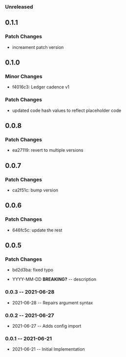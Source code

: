 ### Unreleased

## 0.1.1

### Patch Changes

- increament patch version

## 0.1.0

### Minor Changes

- f4016c3: Ledger cadence v1

### Patch Changes

- updated code hash values to reflect placeholder code

## 0.0.8

### Patch Changes

- ea27119: revert to multiple versions

## 0.0.7

### Patch Changes

- ca2f51c: bump version

## 0.0.6

### Patch Changes

- 646fc5c: update the rest

## 0.0.5

### Patch Changes

- bd2d3ba: fixed typo

- YYYY-MM-DD **BREAKING?** -- description

### 0.0.3 -- 2021-06-28

- 2021-06-28 -- Repairs argument syntax

### 0.0.2 -- 2021-06-27

- 2021-06-27 -- Adds config import

### 0.0.1 -- 2021-06-21

- 2021-06-21 -- Initial Implementation
